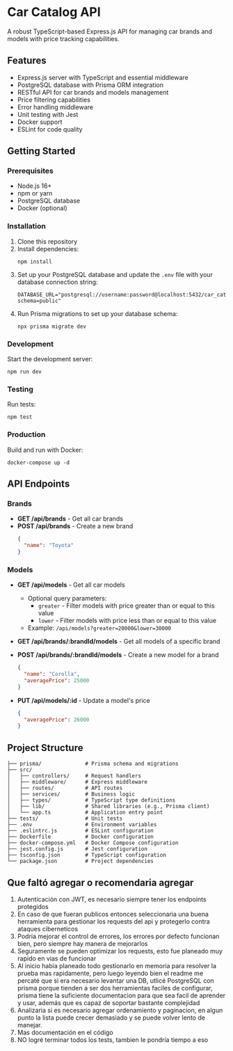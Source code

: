 # Car Catalog API

A robust TypeScript-based Express.js API for managing car brands and models with price tracking capabilities.

## Features

- Express.js server with TypeScript and essential middleware
- PostgreSQL database with Prisma ORM integration
- RESTful API for car brands and models management
- Price filtering capabilities
- Error handling middleware
- Unit testing with Jest
- Docker support
- ESLint for code quality

## Getting Started

### Prerequisites

- Node.js 16+
- npm or yarn
- PostgreSQL database
- Docker (optional)

### Installation

1. Clone this repository
2. Install dependencies:
   ```
   npm install
   ```
3. Set up your PostgreSQL database and update the `.env` file with your database connection string:
   ```
   DATABASE_URL="postgresql://username:password@localhost:5432/car_catalog?schema=public"
   ```
4. Run Prisma migrations to set up your database schema:
   ```
   npx prisma migrate dev
   ```

### Development

Start the development server:
```
npm run dev
```

### Testing

Run tests:
```
npm test
```

### Production

Build and run with Docker:
```
docker-compose up -d
```

## API Endpoints

### Brands

- **GET /api/brands** - Get all car brands
- **POST /api/brands** - Create a new brand
  ```json
  {
    "name": "Toyota"
  }
  ```

### Models

- **GET /api/models** - Get all car models
  - Optional query parameters:
    - `greater` - Filter models with price greater than or equal to this value
    - `lower` - Filter models with price less than or equal to this value
  - Example: `/api/models?greater=20000&lower=30000`

- **GET /api/brands/:brandId/models** - Get all models of a specific brand

- **POST /api/brands/:brandId/models** - Create a new model for a brand
  ```json
  {
    "name": "Corolla",
    "averagePrice": 25000
  }
  ```

- **PUT /api/models/:id** - Update a model's price
  ```json
  {
    "averagePrice": 26000
  }
  ```

## Project Structure

```
├── prisma/              # Prisma schema and migrations
├── src/
│   ├── controllers/     # Request handlers
│   ├── middleware/      # Express middleware
│   ├── routes/          # API routes
│   ├── services/        # Business logic
│   ├── types/           # TypeScript type definitions
│   ├── lib/             # Shared libraries (e.g., Prisma client)
│   └── app.ts           # Application entry point
├── tests/               # Unit tests
├── .env                 # Environment variables
├── .eslintrc.js         # ESLint configuration
├── Dockerfile           # Docker configuration
├── docker-compose.yml   # Docker Compose configuration
├── jest.config.js       # Jest configuration
├── tsconfig.json        # TypeScript configuration
└── package.json         # Project dependencies
```



## Que faltó agregar o recomendaria agregar

1. Autenticación con JWT, es necesario siempre tener los endpoints protegidos
2. En caso de que fueran publicos entonces seleccionaria una buena herramienta para gestionar los requests del api y protegerlo contra ataques ciberneticos
3. Podria mejorar el control de errores, los errores por defecto funcionan bien, pero siempre hay manera de mejorarlos
4. Seguramente se pueden optimizar los requests, esto fue planeado muy rapido en vias de funcionar
5. Al inicio habia planeado todo gestionarlo en memoria para resolver la prueba mas rapidamente, pero luego leyendo bien el readme me percaté que si era necesario levantar una DB, utlicé PostgreSQL con prisma porque tienden a ser dos herramientas faciles de configurar, prisma tiene la suficiente documentacion para que sea facil de aprender y usar, además que es capaz de soportar bastante complejidad
6. Analizaria si es necesario agregar ordenamiento y paginacion, en algun punto la lista puede crecer demasiado y se puede volver lento de manejar.
7. Mas documentación en el código
8. NO logré terminar todos los tests, tambien le pondría tiempo a eso

